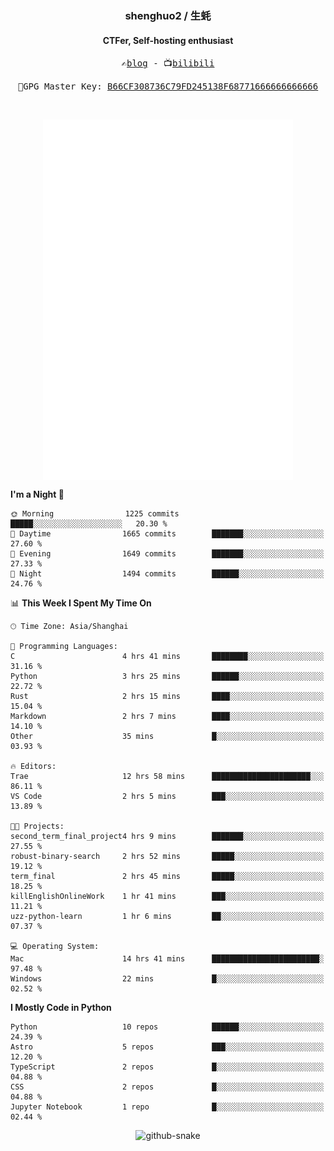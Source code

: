 <h3 align="center"> shenghuo2 / 生蚝 </h3>
<h4 align="center" >CTFer, Self-hosting enthusiast</h3>


<p align="center">
  <samp>
    ✍️<a href="https://blog.shenghuo2.top/">blog</a> -
    📺<a href="https://space.bilibili.com/85894935">bilibili</a>
  </samp>
</p>
<p align="center">
  <samp>
     🔐GPG Master Key: <a align="center" href="https://github.com/shenghuo2.gpg">B66CF308736C79FD245138F68771666666666666</a>
  </samp>
</p>
<br>
<p align="center">
  <a href="https://github.com/shenghuo2">
    <img width="400" align="top" src="https://github.com/shenghuo2/shenghuo2/blob/main/metrics.left.svg" />
  </a>
  <a href="https://github.com/shenghuo2">
    <img width="400" align="top" src="https://github.com/shenghuo2/shenghuo2/blob/main/metrics.right.svg" />
  </a>
</p>


<!--START_SECTION:waka-->
**I'm a Night 🦉** 

```text
🌞 Morning                1225 commits        █████░░░░░░░░░░░░░░░░░░░░   20.30 % 
🌆 Daytime                1665 commits        ███████░░░░░░░░░░░░░░░░░░   27.60 % 
🌃 Evening                1649 commits        ███████░░░░░░░░░░░░░░░░░░   27.33 % 
🌙 Night                  1494 commits        ██████░░░░░░░░░░░░░░░░░░░   24.76 % 
```


📊 **This Week I Spent My Time On** 

```text
🕑︎ Time Zone: Asia/Shanghai

💬 Programming Languages: 
C                        4 hrs 41 mins       ████████░░░░░░░░░░░░░░░░░   31.16 % 
Python                   3 hrs 25 mins       ██████░░░░░░░░░░░░░░░░░░░   22.72 % 
Rust                     2 hrs 15 mins       ████░░░░░░░░░░░░░░░░░░░░░   15.04 % 
Markdown                 2 hrs 7 mins        ████░░░░░░░░░░░░░░░░░░░░░   14.10 % 
Other                    35 mins             █░░░░░░░░░░░░░░░░░░░░░░░░   03.93 % 

🔥 Editors: 
Trae                     12 hrs 58 mins      ██████████████████████░░░   86.11 % 
VS Code                  2 hrs 5 mins        ███░░░░░░░░░░░░░░░░░░░░░░   13.89 % 

🐱‍💻 Projects: 
second_term_final_project4 hrs 9 mins        ███████░░░░░░░░░░░░░░░░░░   27.55 % 
robust-binary-search     2 hrs 52 mins       █████░░░░░░░░░░░░░░░░░░░░   19.12 % 
term_final               2 hrs 45 mins       █████░░░░░░░░░░░░░░░░░░░░   18.25 % 
killEnglishOnlineWork    1 hr 41 mins        ███░░░░░░░░░░░░░░░░░░░░░░   11.21 % 
uzz-python-learn         1 hr 6 mins         ██░░░░░░░░░░░░░░░░░░░░░░░   07.37 % 

💻 Operating System: 
Mac                      14 hrs 41 mins      ████████████████████████░   97.48 % 
Windows                  22 mins             █░░░░░░░░░░░░░░░░░░░░░░░░   02.52 % 
```

**I Mostly Code in Python** 

```text
Python                   10 repos            ██████░░░░░░░░░░░░░░░░░░░   24.39 % 
Astro                    5 repos             ███░░░░░░░░░░░░░░░░░░░░░░   12.20 % 
TypeScript               2 repos             █░░░░░░░░░░░░░░░░░░░░░░░░   04.88 % 
CSS                      2 repos             █░░░░░░░░░░░░░░░░░░░░░░░░   04.88 % 
Jupyter Notebook         1 repo              █░░░░░░░░░░░░░░░░░░░░░░░░   02.44 % 
```




<!--END_SECTION:waka-->


<div align="center">
  <picture>
    <source media="(prefers-color-scheme: dark)" srcset="https://gist.githubusercontent.com/shenghuo2/bfce20b14ab0484cef03bae6e60e0b3a/raw/github-snake-dark.svg" />
    <source media="(prefers-color-scheme: light)" srcset="https://gist.githubusercontent.com/shenghuo2/bfce20b14ab0484cef03bae6e60e0b3a/raw/github-snake.svg" />
    <img alt="github-snake" src="https://gist.githubusercontent.com/shenghuo2/bfce20b14ab0484cef03bae6e60e0b3a/raw/github-snake.svg" />
  </picture>
</div>

<!--
**shenghuo2/shenghuo2** is a ✨ _special_ ✨ repository because its `README.md` (this file) appears on your GitHub profile.

Here are some ideas to get you started:

- 🔭 I’m currently working on ...
- 🌱 I’m currently learning ...
- 👯 I’m looking to collaborate on ...
- 🤔 I’m looking for help with ...
- 💬 Ask me about ...
- 📫 How to reach me: ...
- 😄 Pronouns: ...
- ⚡ Fun fact: ...
-->
